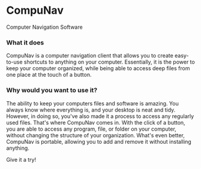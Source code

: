 # CompuNav
Computer Navigation Software

### What it does
CompuNav is a computer navigation client that allows you to create easy-to-use shortcuts to anything on your computer. 
Essentially, it is the power to keep your computer organized, while being able to access deep files from one place at the 
touch of a button.

### Why would you want to use it?
The ability to keep your computers files and software is amazing. You always know where everything is, and your desktop is neat and tidy.
However, in doing so, you've also made it a process to access any regularly used files. That's where CompuNav comes in. With the click
of a button, you are able to access any program, file, or folder on your computer, without changing the structure of your organization.
What's even better, CompuNav is portable, allowing you to add and remove it without installing anything.  
  
Give it a try!
